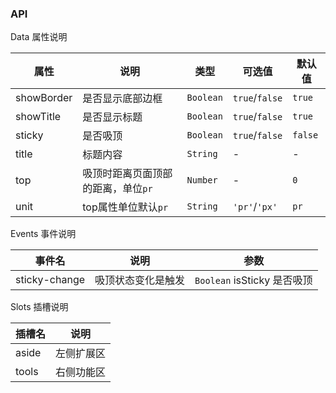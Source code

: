 ### API

<div class="card">

Data 属性说明

| 属性 | 说明 | 类型 | 可选值 | 默认值 |
| --- | --- | --- | --- | --- |
| showBorder | 是否显示底部边框 | `Boolean` | `true`/`false` | `true` |
| showTitle | 是否显示标题 | `Boolean` | `true`/`false` | `true` |
| sticky | 是否吸顶 | `Boolean` | `true`/`false` | `false` |
| title | 标题内容 | `String` | - | - |
| top | 吸顶时距离页面顶部的距离，单位`pr` | `Number` | - | `0` |
| unit | top属性单位默认`pr` | `String` | `'pr'`/`'px'` | `pr` |

</div>

<div class="card">

Events 事件说明

| 事件名 | 说明 | 参数 |
| --- | --- | --- |
| sticky-change | 吸顶状态变化是触发 | `Boolean` isSticky 是否吸顶 |

</div>

<div class="card">

Slots 插槽说明

| 插槽名 | 说明 |
|-----------|-----------|
| aside | 左侧扩展区 |
| tools | 右侧功能区 |

</div>
